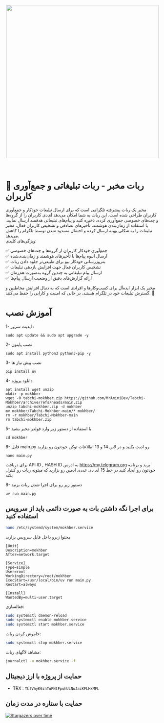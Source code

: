 <div align="center"><img src="https://raw.githubusercontent.com/MrAminiDev/Tabchi-Mokhber/main/Tabchi-Mokhber.png" width="500"></div>
  <br><br>

# 🤖 ربات مخبر - ربات تبلیغاتی و جمع‌آوری کاربران

مخبر یک ربات پیشرفته تلگرامی است که برای ارسال تبلیغات خودکار و جمع‌آوری کاربران طراحی شده است. این ربات به شما امکان می‌دهد آی‌دی کاربران را از گروه‌ها و چت‌های خصوصی جمع‌آوری کرده، ذخیره کنید و پیام‌های تبلیغاتی هدفمند ارسال نمایید. با استفاده از زمان‌بندی هوشمند، تأخیرهای تصادفی و تشخیص کاربران فعال، مخبر تبلیغات را به شکلی بهینه ارسال کرده و احتمال مسدود شدن توسط تلگرام را کاهش می‌دهد.<br>
ویژگی‌های کلیدی:

✅ جمع‌آوری خودکار کاربران از گروه‌ها و چت‌های خصوصی <br>
✅ ارسال انبوه پیام‌ها با تأخیرهای هوشمند و زمان‌بندی‌شده <br>
✅ به‌روزرسانی خودکار بیو برای طبیعی‌تر جلوه دادن ربات<br>
✅ تشخیص کاربران فعال جهت افزایش بازدهی تبلیغات<br>
✅ ارسال پیام تبلیغاتی به چندین گروه به‌صورت هم‌زمان<br>
✅ ارائه گزارش‌های دقیق از وضعیت ارسال پیام‌ها<br>

مخبر یک ابزار ایده‌آل برای کسب‌وکارها و افرادی است که به دنبال افزایش مخاطبین و گسترش تبلیغات خود در تلگرام هستند، در حالی که امنیت و کارایی را حفظ می‌کنند. 🚀

# آموزش نصب

1- اپدیت سرور  :
```shell
sudo apt update && sudo apt upgrade -y
```

2- نصب پایتون
```shell
sudo apt install python3 python3-pip -y
```

3- نصب پیش نیاز ها
```shell
pip install uv
```

4- دانلود پروژه
```shell
apt install wget unzip
mkdir -p mokhber
wget -O tabchi-mokhber.zip https://github.com/MrAminiDev/Tabchi-Mokhber/archive/refs/heads/main.zip
unzip tabchi-mokhber.zip -d mokhber
mv mokhber/Tabchi-Mokhber-main/* mokhber/
rm -r mokhber/Tabchi-Mokhber-main
rm tabchi-mokhber.zip
```

5- با استفاده از دستور زیر وارد فولدر مخبر بشید 
```shell
cd mokhber
```

6- فایل main.py رو ادیت بکنید و در لاین 14 و 13 اطلاعات توکن خودتون رو بزارید 
```shell
nano main.py
```
برای دریافت API ID , HASH ID به ادرس https://my.telegram.org برید و برنامه خودتون رو ایجاد کنید 
در خط 15 ای دی عددی ادمین رو بزارید که میتونه ربات رو کنترل بکنه 

8- دستور زیر رو برای اجرا شدن ربات بزنید
```shell
uv run main.py
```
## برای اجرا نگه داشتن بات به صورت دائمی باید از سرویس استفاده کنید
```sh
nano /etc/systemd/system/mokhber.service
```
محتوا زیرو داخل فایل سرویس بزارید
```service
[Unit]
Description=mokhber
After=network.target

[Service]
Type=simple
User=root
WorkingDirectory=/root/mokhber
ExecStart=/usr/local/bin/uv run main.py
Restart=always

[Install]
WantedBy=multi-user.target
```
فعالسازی:
```sh
sudo systemctl daemon-reload
sudo systemctl enable mokhber.service
sudo systemctl start mokhber.service
```

خاموش کردن ربات:
```sh
sudo systemctl stop mokhber.service
```
مشاهد لاگهای ربات:
```sh
journalctl -u mokhber.service -f
```

## حمایت از پروژه با ارز دیجیتال
- TRX : `TLfVhyK6ihTuPNtFpuhULNuJaiKFLHxMFL`

## حمایت با ستاره در مدت زمان
[![Stargazers over time](https://starchart.cc/MrAminiDev/Tabchi-Mokhber.svg?variant=adaptive)](https://starchart.cc/MrAminiDev/Tabchi-Mokhber)
